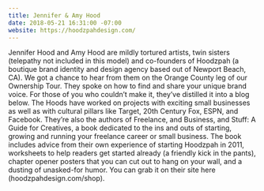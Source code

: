 ```yaml
---
title: Jennifer & Amy Hood
date: 2018-05-21 16:31:00 -07:00
website: https://hoodzpahdesign.com/
---
```


Jennifer Hood and Amy Hood are mildly tortured artists, twin sisters (telepathy not included in this model) and co-founders of Hoodzpah (a boutique brand identity and design agency based out of Newport Beach, CA). We got a chance to hear from them on the Orange County leg of our Ownership Tour. They spoke on how to find and share your unique brand voice. For those of you who couldn’t make it, they’ve distilled it into a blog below. The Hoods have worked on projects with exciting small businesses as well as with cultural pillars like Target, 20th Century Fox, ESPN, and Facebook. They’re also the authors of Freelance, and Business, and Stuff: A Guide for Creatives, a book dedicated to the ins and outs of starting, growing and running your freelance career or small business. The book includes advice from their own experience of starting Hoodzpah in 2011, worksheets to help readers get started already (a friendly kick in the pants), chapter opener posters that you can cut out to hang on your wall, and a dusting of unasked-for humor. You can grab it on their site here (hoodzpahdesign.com/shop).